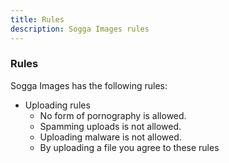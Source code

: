 ```yaml
---
title: Rules
description: Sogga Images rules
---
```


### Rules

Sogga Images has the following rules:

- Uploading rules
  - No form of pornography is allowed.
  - Spamming uploads is not allowed.
  - Uploading malware is not allowed.
  - By uploading a file you agree to these rules
